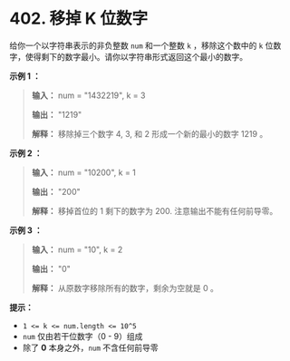 # 402. 移掉 K 位数字

给你一个以字符串表示的非负整数 `num` 和一个整数 `k` ，移除这个数中的 `k` 位数字，使得剩下的数字最小。请你以字符串形式返回这个最小的数字。

**示例 1 ：**

> **输入：** num = "1432219", k = 3
>
> **输出：** "1219"
>
> **解释：** 移除掉三个数字 4, 3, 和 2 形成一个新的最小的数字 1219 。

**示例 2 ：**

> **输入：** num = "10200", k = 1
>
> **输出：** "200"
>
> **解释：** 移掉首位的 1 剩下的数字为 200\. 注意输出不能有任何前导零。

**示例 3 ：**

> **输入：** num = "10", k = 2
>
> **输出：** "0"
>
> **解释：** 从原数字移除所有的数字，剩余为空就是 0 。

**提示：**

* `1 <= k <= num.length <= 10^5`
* `num` 仅由若干位数字（0 \- 9）组成
* 除了 **0**  本身之外，`num` 不含任何前导零